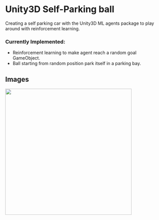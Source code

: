 # Unity3D Self-Parking ball
Creating a self parking car with the Unity3D ML agents package to play around with reinforcement learning. 

### Currently Implemented:
- Reinforcement learning to make agent reach a random goal GameObject.
- Ball starting from random position park itself in a parking bay.

## Images

<img src="https://raw.github.com/akoreman/Unity-ML-Tests/main/images/training.gif" width="400">  
